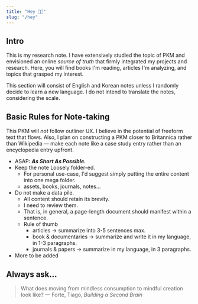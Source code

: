 ```yaml
---
title: "Hey 👋🏻"
slug: "/hey"
---
```


## Intro

This is my research note. I have extensively studied the topic of PKM and envisioned an online _source of truth_ that firmly integrated my projects and research. Here, you will find books I'm reading, articles I'm analyzing, and topics that grasped my interest.

This section will consist of English and Korean notes unless I randomly decide to learn a new language. I do not intend to translate the notes, considering the scale.

## Basic Rules for Note-taking
This PKM will *not* follow outliner UX. I believe in the potential of freeform text that flows. Also, I plan on constructing a PKM closer to Britannica rather than Wikipedia — make each note like a case study entry rather than an encyclopedia entry upfront.

- ASAP: ***As Short As Possible.***
- Keep the note Loosely folder-ed.
	- For personal use-case, I'd suggest simply putting the entire content into one mega folder.
	- assets, books, journals, notes...
- Do not make a data pile.
	- All content should retain its brevity.
	- I need to review them.
	- That is, in general, a page-length document should manifest within a sentence.
	- Rule of thumb
		- articles → summarize into 3-5 sentences max.
		- book & documentaries → summarize and write it in my language, in 1-3 paragraphs.
		- journals & papers → summarize in my language, in 3 paragraphs.
- More to be added

## Always ask...
> What does moving from mindless consumption to mindful creation look like? — Forte, Tiago, *Building a Second Brain*